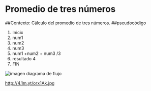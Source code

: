 # Promedio de tres números
##Contexto: 
Cálculo del promedio de tres números.
##pseudocódigo
1. Inicio
2. num1
3. num2
4. num3
5. num1 +num2 + num3 /3
6. resultado 4  
8. FIN

![imagen diagrama de flujo](http://4.1m.yt/orx1Ak.jpg)






http://4.1m.yt/orx1Ak.jpg
